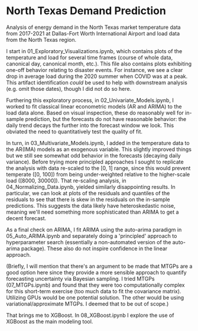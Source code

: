 # North Texas Demand Prediction
Analysis of energy demand in the North Texas market temperature data from 2017-2021 at Dallas-Fort Worth International Airport and load data from the North Texas region.

I start in 01_Exploratory_Visualizations.ipynb, which contains plots of the temperature and load for several time frames (course of whole data, canonical day, canonical month, etc.). This file also contains plots exhibiting one-off behavior relating to disaster events. For instance, we see a clear drop in average load during the 2020 summer when COVID was at a peak. This artifact identification _could_ be used to help with downstream analysis (e.g. omit those dates), though I did not do so here.

Furthering this exploratory process, in 02_Univariate_Models.ipynb, I worked to fit classical linear econometric models (AR and ARIMA) to the load data alone. Based on visual inspection, these do reasonably well for in-sample prediction, but the forecasts do not have reasonable behavior: the daily trend decays the further into the forecast window we look. This obviated the need to quantitatively test the quality of fit.

In turn, in 03_Multivariate_Models.ipynb, I added in the temperature data to the AR(IMA) models as an exogenous variable. This slightly improved things but we still see somewhat odd behavior in the forecasts (decaying daily variance). Before trying more principled approaches I sought to replicate the analysis with data re-scaled to the [0, 1] range, since this would prevent temperate ([0, 100]) from being under-weighted relative to the higher-scale load ([8000, 30000]). That re-scaling analysis, in 04_Normalizing_Data.ipynb, yielded similarly disappointing results. In particular, we can look at plots of the residuals and quantiles of the residuals to see that there is skew in the residuals on the in-sample predictions. This suggests the data likely have heteroskedastic noise, meaning we'll need something more sophisticated than ARIMA to get a decent forecast.

As a final check on ARIMA, I fit ARIMA using the auto-arima paradigm in 05_Auto_ARIMA.ipynb and separately doing a 'principled' approach to hyperparameter search (essentially a non-automated version of the auto-arima package). These also do not inspire confidence in the linear approach.

(Briefly, I will mention that there's an argument to be made that MTGPs are a good option here since they provide a more sensible approach to quantify forecasting uncertainty via Bayesian sampling. I tried MTGPs (07_MTGPs.ipynb) and found that they were too computationally complex for this short-term exercise (too much data to fit the covariance matrix). Utilizing GPUs would be one potential solution. The other would be using variational/approximate MTGPs. I deemed that to be out of scope.)

That brings me to XGBoost. In 08_XGBoost.ipynb I explore the use of XGBoost as the main modeling tool.